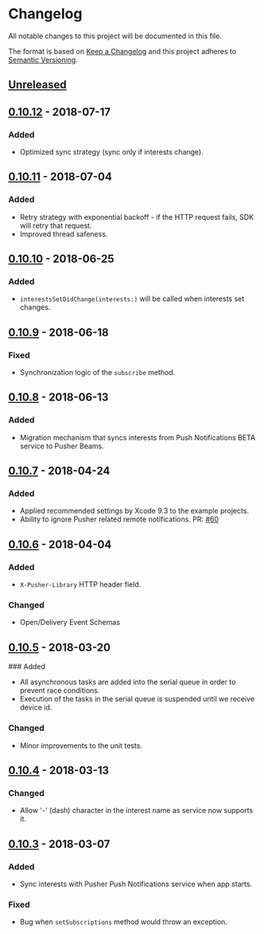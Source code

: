 # Changelog

All notable changes to this project will be documented in this file.

The format is based on [Keep a Changelog](http://keepachangelog.com/en/1.0.0/)
and this project adheres to [Semantic Versioning](http://semver.org/spec/v2.0.0.html).

## [Unreleased](https://github.com/pusher/push-notifications-swift/compare/0.10.12...HEAD)

## [0.10.12](https://github.com/pusher/push-notifications-swift/compare/0.10.11...0.10.12) - 2018-07-17

### Added

- Optimized sync strategy (sync only if interests change).

## [0.10.11](https://github.com/pusher/push-notifications-swift/compare/0.10.10...0.10.11) - 2018-07-04

### Added

- Retry strategy with exponential backoff - if the HTTP request fails, SDK will retry that request.
- Improved thread safeness.

## [0.10.10](https://github.com/pusher/push-notifications-swift/compare/0.10.9...0.10.10) - 2018-06-25

### Added

- `interestsSetDidChange(interests:)` will be called when interests set changes.

## [0.10.9](https://github.com/pusher/push-notifications-swift/compare/0.10.8...0.10.9) - 2018-06-18

### Fixed

- Synchronization logic of the `subscribe` method.

## [0.10.8](https://github.com/pusher/push-notifications-swift/compare/0.10.7...0.10.8) - 2018-06-13

### Added

- Migration mechanism that syncs interests from Push Notifications BETA service to Pusher Beams.

## [0.10.7](https://github.com/pusher/push-notifications-swift/compare/0.10.6...0.10.7) - 2018-04-24

### Added

- Applied recommended settings by Xcode 9.3 to the example projects.
- Ability to ignore Pusher related remote notifications. PR: [#60](https://github.com/pusher/push-notifications-swift/pull/60)

## [0.10.6](https://github.com/pusher/push-notifications-swift/compare/0.10.5...0.10.6) - 2018-04-04

### Added

- `X-Pusher-Library` HTTP header field.

### Changed

- Open/Delivery Event Schemas

## [0.10.5](https://github.com/pusher/push-notifications-swift/compare/0.10.4...0.10.5) - 2018-03-20

### Added

- All asynchronous tasks are added into the serial queue in order to prevent race conditions.
- Execution of the tasks in the serial queue is suspended until we receive device id.

### Changed

- Minor improvements to the unit tests.

## [0.10.4](https://github.com/pusher/push-notifications-swift/compare/0.10.3...0.10.4) - 2018-03-13

### Changed

- Allow '-' (dash) character in the interest name as service now supports it.

## [0.10.3](https://github.com/pusher/push-notifications-swift/compare/0.10.2...0.10.3) - 2018-03-07

### Added

- Sync interests with Pusher Push Notifications service when app starts.

### Fixed

- Bug when `setSubscriptions` method would throw an exception.
